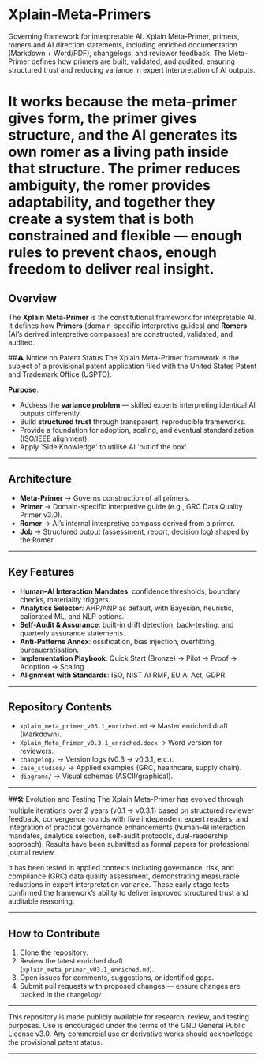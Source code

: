 # Xplain-Meta-Primers
Governing framework for interpretable AI. Xplain Meta-Primer, primers, romers and AI direction statements, including enriched documentation (Markdown + Word/PDF), changelogs, and reviewer feedback. The Meta-Primer defines how primers are built, validated, and audited, ensuring structured trust and reducing variance in expert interpretation of AI outputs.

# It works because the meta-primer gives form, the primer gives structure, and the AI generates its own romer as a living path inside that structure. The primer reduces ambiguity, the romer provides adaptability, and together they create a system that is both constrained and flexible — enough rules to prevent chaos, enough freedom to deliver real insight.

## Overview
The **Xplain Meta-Primer** is the constitutional framework for interpretable AI.  
It defines how **Primers** (domain-specific interpretive guides) and **Romers** (AI’s derived interpretive compasses) are constructed, validated, and audited.

##⚠️ Notice on Patent Status
The Xplain Meta-Primer framework is the subject of a provisional patent application filed with the United States Patent and Trademark Office (USPTO).

**Purpose**:  
- Address the **variance problem** — skilled experts interpreting identical AI outputs differently.  
- Build **structured trust** through transparent, reproducible frameworks.  
- Provide a foundation for adoption, scaling, and eventual standardization (ISO/IEEE alignment).
- Apply 'Side Knowledge' to utilise AI 'out of the box'.

---

## Architecture
- **Meta-Primer** → Governs construction of all primers.  
- **Primer** → Domain-specific interpretive guide (e.g., GRC Data Quality Primer v3.0).  
- **Romer** → AI’s internal interpretive compass derived from a primer.  
- **Job** → Structured output (assessment, report, decision log) shaped by the Romer.  

---

## Key Features
- **Human–AI Interaction Mandates**: confidence thresholds, boundary checks, materiality triggers.  
- **Analytics Selector**: AHP/ANP as default, with Bayesian, heuristic, calibrated ML, and NLP options.  
- **Self-Audit & Assurance**: built-in drift detection, back-testing, and quarterly assurance statements.  
- **Anti-Patterns Annex**: ossification, bias injection, overfitting, bureaucratisation.  
- **Implementation Playbook**: Quick Start (Bronze) → Pilot → Proof → Adoption → Scaling.  
- **Alignment with Standards**: ISO, NIST AI RMF, EU AI Act, GDPR.  

---

## Repository Contents
- `xplain_meta_primer_v03.1_enriched.md` → Master enriched draft (Markdown).  
- `Xplain_Meta_Primer_v0.3.1_enriched.docx` → Word version for reviewers.  
- `changelog/` → Version logs (v0.3 → v0.3.1, etc.).  
- `case_studies/` → Applied examples (GRC, healthcare, supply chain).  
- `diagrams/` → Visual schemas (ASCII/graphical).  

---

##🛠️ Evolution and Testing
The Xplain Meta-Primer has evolved through multiple iterations over 2 years (v0.1 → v0.3.1) based on structured reviewer feedback, convergence rounds with five independent expert readers, and integration of practical governance enhancements (human–AI interaction mandates, analytics selection, self-audit protocols, dual-readership approach).  Results have been submitted as formal papers for professional journal review.

It has been tested in applied contexts including governance, risk, and compliance (GRC) data quality assessment, demonstrating measurable reductions in expert interpretation variance. These early stage tests confirmed the framework’s ability to deliver improved structured trust and auditable reasoning.

---

## How to Contribute
1. Clone the repository.  
2. Review the latest enriched draft (`xplain_meta_primer_v03.1_enriched.md`).  
3. Open issues for comments, suggestions, or identified gaps.  
4. Submit pull requests with proposed changes — ensure changes are tracked in the `changelog/`.  

---

This repository is made publicly available for research, review, and testing purposes. Use is encouraged under the terms of the GNU General Public License v3.0. Any commercial use or derivative works should acknowledge the provisional patent status.

---

